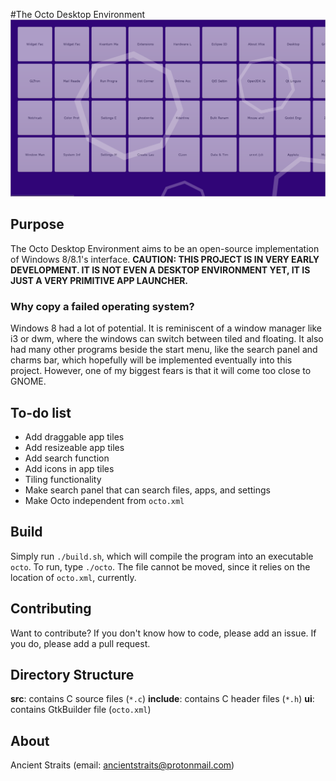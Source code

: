 #The Octo Desktop Environment
![Screenshot](.screenshot.png)

## Purpose
The Octo Desktop Environment aims to be an open-source implementation of Windows 8/8.1's interface.
**CAUTION: THIS PROJECT IS IN VERY EARLY DEVELOPMENT. IT IS NOT EVEN A DESKTOP ENVIRONMENT YET, IT IS JUST A VERY PRIMITIVE APP LAUNCHER.**

### Why copy a failed operating system?
Windows 8 had a lot of potential. It is reminiscent of a window manager like i3 or dwm, where the windows can switch between tiled and floating. It also had many other programs beside the start menu, like the search panel and charms bar, which hopefully will be implemented eventually into this project. However, one of my biggest fears is that it will come too close to GNOME.

## To-do list
- Add draggable app tiles
- Add resizeable app tiles
- Add search function
- Add icons in app tiles
- Tiling functionality
- Make search panel that can search files, apps, and settings
- Make Octo independent from `octo.xml`

## Build
Simply run `./build.sh`, which will compile the program into an executable `octo`. To run, type `./octo`. The file cannot be moved, since it relies on the location of `octo.xml`, currently.

## Contributing
Want to contribute? If you don't know how to code, please add an issue. If you do, please add a pull request.

## Directory Structure
**src**: contains C source files (`*.c`)
**include**: contains C header files (`*.h`)
**ui**: contains GtkBuilder file (`octo.xml`)

## About
Ancient Straits (email: ancientstraits@protonmail.com)
